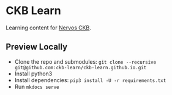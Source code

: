 # CKB Learn

Learning content for [Nervos CKB](https://github.com/nervosnetwork/ckb).

## Preview Locally

- Clone the repo and submodules: `git clone --recursive git@github.com:ckb-learn/ckb-learn.github.io.git`
- Install python3
- Install dependencies: `pip3 install -U -r requirements.txt`
- Run `mkdocs serve`
